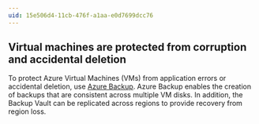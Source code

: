 ```yaml
---
uid: 15e506d4-11cb-476f-a1aa-e0d7699dcc76
---
```

## Virtual machines are protected from corruption and accidental deletion

<div class="alert is-warning"><p></p></div>

To protect Azure Virtual Machines (VMs) from application errors or accidental deletion, use [Azure Backup](/azure/backup/). Azure Backup enables the creation of backups that are consistent across multiple VM disks. In addition, the Backup Vault can be replicated across regions to provide recovery from region loss.